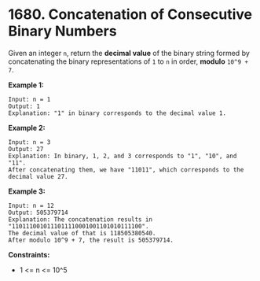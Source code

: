 # 1680. Concatenation of Consecutive Binary Numbers

Given an integer `n`, return the **decimal value** of the binary string formed by concatenating the binary representations of `1` to `n` in order, **modulo** `10^9 + 7`.

**Example 1:**
```
Input: n = 1
Output: 1
Explanation: "1" in binary corresponds to the decimal value 1.
```

**Example 2:**
```
Input: n = 3
Output: 27
Explanation: In binary, 1, 2, and 3 corresponds to "1", "10", and "11".
After concatenating them, we have "11011", which corresponds to the decimal value 27.
```

**Example 3:**
```
Input: n = 12
Output: 505379714
Explanation: The concatenation results in "1101110010111011110001001101010111100".
The decimal value of that is 118505380540.
After modulo 10^9 + 7, the result is 505379714.
```

**Constraints:**
- 1 <= n <= 10^5

